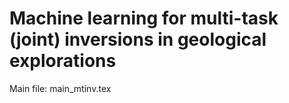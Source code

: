 Machine learning for multi-task (joint) inversions in geological explorations
=====

Main file: main_mtinv.tex

